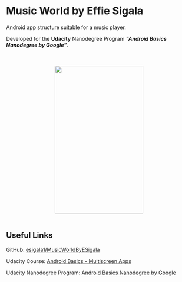 Music World by Effie Sigala
===================================

Android app structure suitable for a music player.

Developed for the **Udacity** Nanodegree Program **_"Android Basics Nanodegree by Google"_**.

<div align="center">
  <br><br>
  <img src="https://c1.staticflickr.com/5/4194/34697302895_85e9ea2966.jpg" height="400" width="240"></img>
  <br><br>
</div>

Useful Links
--------------

GitHub: [esigala1/MusicWorldByESigala](https://github.com/esigala1/MusicWorldByESigala)

Udacity Course: [Android Basics - Multiscreen Apps](https://www.udacity.com/course/android-basics-multiscreen-apps--ud839)

Udacity Nanodegree Program: [Android Basics Nanodegree by Google](https://www.udacity.com/course/android-basics-nanodegree-by-google--nd803)
